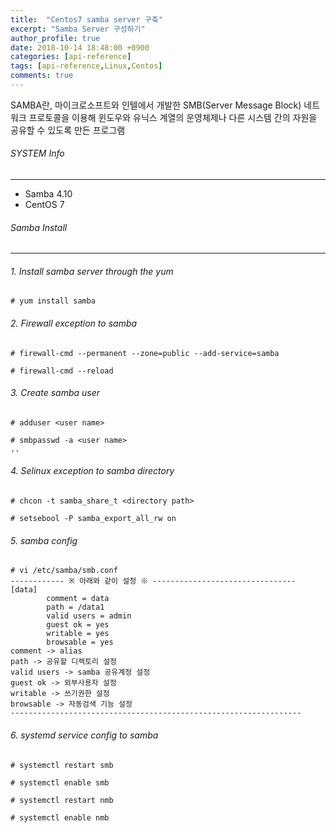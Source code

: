 ```yaml
---
title:  "Centos7 samba server 구축"
excerpt: "Samba Server 구성하기"
author_profile: true
date: 2018-10-14 18:48:00 +0900
categories: [api-reference]
tags: [api-reference,Linux,Centos]
comments: true
---
```


SAMBA란, 마이크로소프트와 인텔에서 개발한 SMB(Server Message Block) 네트워크 프로토콜을 이용해 윈도우와 유닉스 계열의 운영체제나 다른 시스템 간의 자원을 공유할 수 있도록 만든 프로그램

###### SYSTEM Info
-------------
- Samba 4.10
- CentOS 7

###### Samba Install
-------------

###### 1. Install samba server through the yum 

```
# yum install samba
```

###### 2. Firewall exception to samba

```
# firewall-cmd --permanent --zone=public --add-service=samba

# firewall-cmd --reload
```

###### 3. Create samba user

```
# adduser <user name>

# smbpasswd -a <user name>
..
```

###### 4. Selinux exception to samba directory

```
# chcon -t samba_share_t <directory path>

# setsebool -P samba_export_all_rw on
```

###### 5. samba config

```
# vi /etc/samba/smb.conf
------------ ※ 아래와 같이 설정 ※ --------------------------------
[data]
        comment = data
        path = /data1
        valid users = admin
        guest ok = yes
        writable = yes
        browsable = yes
comment -> alias
path -> 공유할 디렉토리 설정
valid users -> samba 공유계정 설정
guest ok -> 외부사용자 설정
writable -> 쓰기권한 설정
browsable -> 자동검색 기능 설정
-----------------------------------------------------------------
```

###### 6. systemd service config to samba

```
# systemctl restart smb

# systemctl enable smb

# systemctl restart nmb

# systemctl enable nmb
```